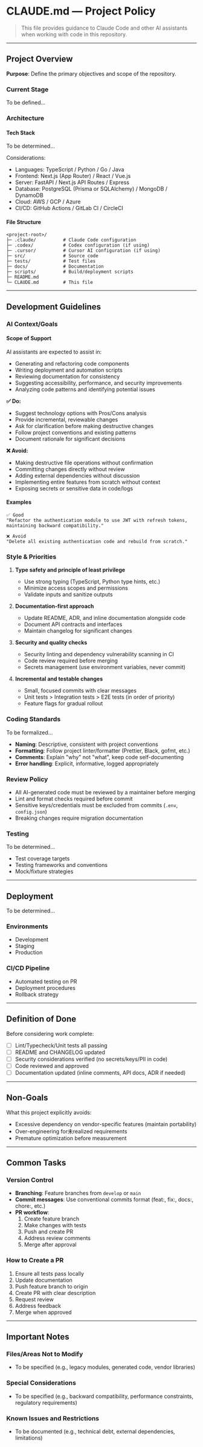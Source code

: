 # CLAUDE.md — Project Policy

> This file provides guidance to Claude Code and other AI assistants when working with code in this repository.

---

## Project Overview

**Purpose**: Define the primary objectives and scope of the repository.

<!-- Example: Building a web application with API integration, focusing on reliability (testing/monitoring/reproducibility) -->

### Current Stage
<!-- Describe the current phase of the project (e.g., planning, MVP, production) -->

To be defined...

### Architecture

#### Tech Stack
To be determined...

Considerations:
- Languages: TypeScript / Python / Go / Java
- Frontend: Next.js (App Router) / React / Vue.js
- Server: FastAPI / Next.js API Routes / Express
- Database: PostgreSQL (Prisma or SQLAlchemy) / MongoDB / DynamoDB
- Cloud: AWS / GCP / Azure
- CI/CD: GitHub Actions / GitLab CI / CircleCI

#### File Structure
```text
<project-root>/
├─ .claude/          # Claude Code configuration
├─ .codex/           # Codex configuration (if using)
├─ .cursor/          # Cursor AI configuration (if using)
├─ src/              # Source code
├─ tests/            # Test files
├─ docs/             # Documentation
├─ scripts/          # Build/deployment scripts
├─ README.md
└─ CLAUDE.md         # This file
```

---

## Development Guidelines

### AI Context/Goals

#### Scope of Support
AI assistants are expected to assist in:
- Generating and refactoring code components
- Writing deployment and automation scripts
- Reviewing documentation for consistency
- Suggesting accessibility, performance, and security improvements
- Analyzing code patterns and identifying potential issues

**✅ Do:**
- Suggest technology options with Pros/Cons analysis
- Provide incremental, reviewable changes
- Ask for clarification before making destructive changes
- Follow project conventions and existing patterns
- Document rationale for significant decisions

**❌ Avoid:**
- Making destructive file operations without confirmation
- Committing changes directly without review
- Adding external dependencies without discussion
- Implementing entire features from scratch without context
- Exposing secrets or sensitive data in code/logs

#### Examples
```text
✅ Good
"Refactor the authentication module to use JWT with refresh tokens, maintaining backward compatibility."

❌ Avoid
"Delete all existing authentication code and rebuild from scratch."
```

### Style & Priorities

1. **Type safety and principle of least privilege**
   - Use strong typing (TypeScript, Python type hints, etc.)
   - Minimize access scopes and permissions
   - Validate inputs and sanitize outputs

2. **Documentation-first approach**
   - Update README, ADR, and inline documentation alongside code
   - Document API contracts and interfaces
   - Maintain changelog for significant changes

3. **Security and quality checks**
   - Security linting and dependency vulnerability scanning in CI
   - Code review required before merging
   - Secrets management (use environment variables, never commit)

4. **Incremental and testable changes**
   - Small, focused commits with clear messages
   - Unit tests > Integration tests > E2E tests (in order of priority)
   - Feature flags for gradual rollout

### Coding Standards

To be formalized...

- **Naming**: Descriptive, consistent with project conventions
- **Formatting**: Follow project linter/formatter (Prettier, Black, gofmt, etc.)
- **Comments**: Explain "why" not "what", keep code self-documenting
- **Error handling**: Explicit, informative, logged appropriately

### Review Policy

- All AI-generated code must be reviewed by a maintainer before merging
- Lint and format checks required before commit
- Sensitive keys/credentials must be excluded from commits (`.env`, `config.json`)
- Breaking changes require migration documentation

### Testing

To be determined...

- Test coverage targets
- Testing frameworks and conventions
- Mock/fixture strategies

---

## Deployment

To be determined...

### Environments
- Development
- Staging
- Production

### CI/CD Pipeline
- Automated testing on PR
- Deployment procedures
- Rollback strategy

---

## Definition of Done

Before considering work complete:
- [ ] Lint/Typecheck/Unit tests all passing
- [ ] README and CHANGELOG updated
- [ ] Security considerations verified (no secrets/keys/PII in code)
- [ ] Code reviewed and approved
- [ ] Documentation updated (inline comments, API docs, ADR if needed)

---

## Non-Goals

What this project explicitly avoids:
- Excessive dependency on vendor-specific features (maintain portability)
- Over-engineering for未realized requirements
- Premature optimization before measurement

---

## Common Tasks

### Version Control
- **Branching**: Feature branches from `develop` or `main`
- **Commit messages**: Use conventional commits format (feat:, fix:, docs:, chore:, etc.)
- **PR workflow**:
  1. Create feature branch
  2. Make changes with tests
  3. Push and create PR
  4. Address review comments
  5. Merge after approval

### How to Create a PR
1. Ensure all tests pass locally
2. Update documentation
3. Push feature branch to origin
4. Create PR with clear description
5. Request review
6. Address feedback
7. Merge when approved

---

## Important Notes

### Files/Areas Not to Modify
- To be specified (e.g., legacy modules, generated code, vendor libraries)

### Special Considerations
- To be specified (e.g., backward compatibility, performance constraints, regulatory requirements)

### Known Issues and Restrictions
- To be documented (e.g., technical debt, external dependencies, limitations)
